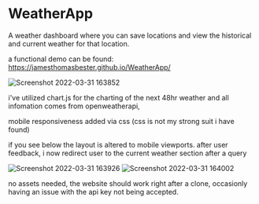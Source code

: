 # WeatherApp

A weather dashboard where you can save locations and view the historical and current weather for that location.

a functional demo can be found: https://jamesthomasbester.github.io/WeatherApp/


![Screenshot 2022-03-31 163852](https://user-images.githubusercontent.com/46641259/160984362-080f8e92-8584-4bd8-a56b-13a7ae45cc63.png)

i've utilized chart.js for the charting of the next 48hr weather and all infomation comes from openweatherapi,

mobile responsiveness added via css (css is not my strong suit i have found)

if you see below the layout is altered to mobile viewports.
after user feedback, i now redirect user to the current weather section after a query 

![Screenshot 2022-03-31 163926](https://user-images.githubusercontent.com/46641259/160984588-d59e084d-7da3-4dc9-89bd-4bf3828e5965.png)
![Screenshot 2022-03-31 164002](https://user-images.githubusercontent.com/46641259/160984604-ad3b816d-7fe8-4162-9bf4-8dd88cc5bc39.png)

no assets needed, the website should work right after a clone,
occasionly having an issue with the api key not being accepted.
